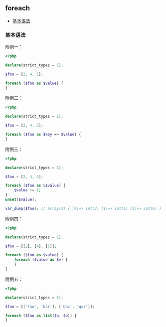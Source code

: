 ## foreach

* [基本语法](#基本语法)

### 基本语法

附例一：

```php
<?php

declare(strict_types = 1);

$foo = [2, 4, 5];

foreach ($foo as $value) {
}

```

附例二：

```php
<?php

declare(strict_types = 1);

$foo = [2, 4, 5];

foreach ($foo as $key => $value) {
}

```

附例三：

```php
<?php

declare(strict_types = 1);

$foo = [2, 4, 5];

foreach ($foo as &$value) {
    $value += 1;
}
unset($value);

var_dump($foo); // array(3) { [0]=> int(3) [1]=> int(5) [2]=> int(6) }

```

附例四：

```php
<?php

declare(strict_types = 1);

$foo = [[2], [4], [5]];

foreach ($foo as $value) {
    foreach ($value as $v) {
    }
}

```

附例五：

```php
<?php

declare(strict_types = 1);

$foo = [['foo', 'bar'], ['baz', 'qux']];

foreach ($foo as list($a, $b)) {
}

```

